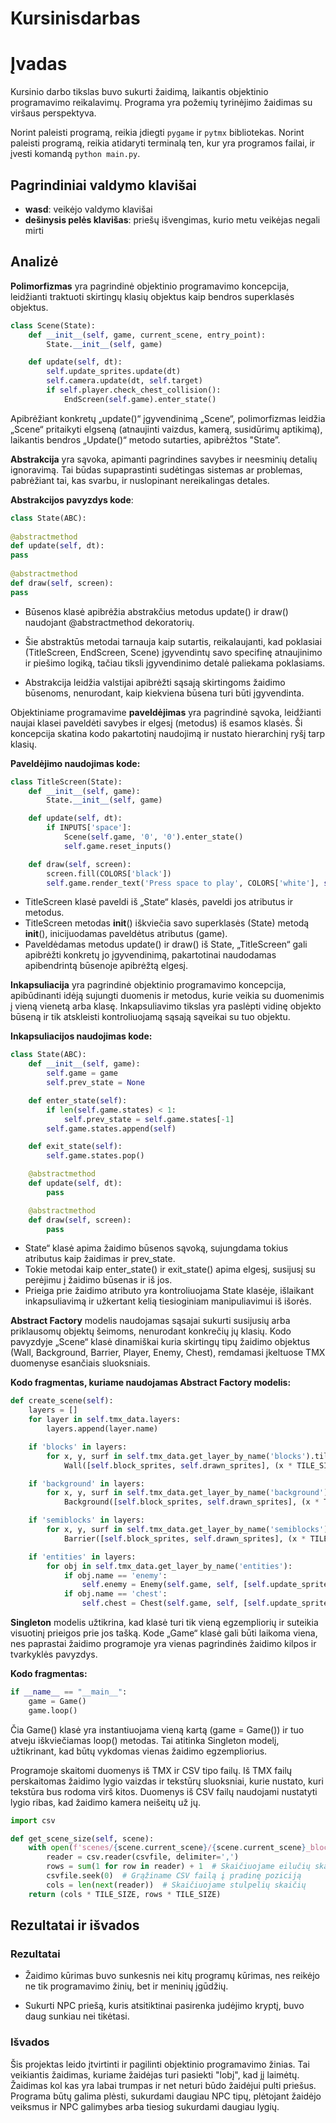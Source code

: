 # Kursinisdarbas
# Įvadas

Kursinio darbo tikslas buvo sukurti žaidimą, laikantis objektinio programavimo reikalavimų. Programa yra požemių tyrinėjimo žaidimas su viršaus perspektyva.

Norint paleisti programą, reikia įdiegti `pygame` ir `pytmx` bibliotekas. Norint paleisti programą, reikia atidaryti terminalą ten, kur yra programos failai, ir įvesti komandą `python main.py`.

## Pagrindiniai valdymo klavišai

- **wasd**: veikėjo valdymo klavišai
- **dešinysis pelės klavišas**: priešų išvengimas, kurio metu veikėjas negali mirti

## Analizė

**Polimorfizmas** yra pagrindinė objektinio programavimo koncepcija, leidžianti traktuoti skirtingų klasių objektus kaip bendros superklasės objektus.

```python
class Scene(State):
    def __init__(self, game, current_scene, entry_point):
        State.__init__(self, game)

    def update(self, dt):
        self.update_sprites.update(dt)
        self.camera.update(dt, self.target)
        if self.player.check_chest_collision():
            EndScreen(self.game).enter_state()
```
Apibrėžiant konkretų „update()“ įgyvendinimą „Scene“, polimorfizmas leidžia „Scene“ pritaikyti elgseną (atnaujinti vaizdus, kamerą, susidūrimų aptikimą), laikantis bendros „Update()“ metodo sutarties, apibrėžtos "State”.

**Abstrakcija** yra sąvoka, apimanti pagrindines savybes ir neesminių detalių ignoravimą. Tai būdas supaprastinti sudėtingas sistemas ar problemas, pabrėžiant tai, kas svarbu, ir nuslopinant nereikalingas detales.

**Abstrakcijos pavyzdys kode**:
```python
class State(ABC):  
  
@abstractmethod  
def update(self, dt):  
pass  
  
@abstractmethod  
def draw(self, screen):  
pass
```
- Būsenos klasė apibrėžia abstrakčius metodus update() ir draw() naudojant @abstractmethod dekoratorių.

- Šie abstraktūs metodai tarnauja kaip sutartis, reikalaujanti, kad poklasiai (TitleScreen, EndScreen, Scene) įgyvendintų savo specifinę atnaujinimo ir piešimo logiką, tačiau tiksli įgyvendinimo detalė paliekama poklasiams.

- Abstrakcija leidžia valstijai apibrėžti sąsają skirtingoms žaidimo būsenoms, nenurodant, kaip kiekviena būsena turi būti įgyvendinta.

Objektiniame programavime **paveldėjimas** yra pagrindinė sąvoka, leidžianti naujai klasei paveldėti savybes ir elgesį (metodus) iš esamos klasės. Ši koncepcija skatina kodo pakartotinį naudojimą ir nustato hierarchinį ryšį tarp klasių.

**Paveldėjimo naudojimas kode:**

```python
class TitleScreen(State): 
    def __init__(self, game): 
        State.__init__(self, game) 

    def update(self, dt): 
        if INPUTS['space']: 
            Scene(self.game, '0', '0').enter_state() 
            self.game.reset_inputs() 

    def draw(self, screen): 
        screen.fill(COLORS['black']) 
        self.game.render_text('Press space to play', COLORS['white'], self.game.font, (WIDTH/2, HEIGHT/2), centered=True)
  ```
- TitleScreen klasė paveldi iš „State“ klasės, paveldi jos atributus ir metodus.  
- TitleScreen metodas __init__() iškviečia savo superklasės (State) metodą __init__(), inicijuodamas paveldėtus atributus (game).
- Paveldėdamas metodus update() ir draw() iš State, „TitleScreen“ gali apibrėžti konkretų jo įgyvendinimą, pakartotinai naudodamas apibendrintą būsenoje apibrėžtą elgesį.

**Inkapsuliacija** yra pagrindinė objektinio programavimo koncepcija, apibūdinanti idėją sujungti duomenis ir metodus, kurie veikia su duomenimis į vieną vienetą arba klasę. Inkapsuliavimo tikslas yra paslėpti vidinę objekto būseną ir tik atskleisti kontroliuojamą sąsają sąveikai su tuo objektu.

**Inkapsuliacijos naudojimas kode:**

```python
class State(ABC): 
    def __init__(self, game): 
        self.game = game 
        self.prev_state = None 

    def enter_state(self): 
        if len(self.game.states) < 1: 
            self.prev_state = self.game.states[-1] 
        self.game.states.append(self) 

    def exit_state(self): 
        self.game.states.pop() 

    @abstractmethod 
    def update(self, dt): 
        pass 

    @abstractmethod 
    def draw(self, screen): 
        pass 
```
- State“ klasė apima žaidimo būsenos sąvoką, sujungdama tokius atributus kaip žaidimas ir prev_state.
- Tokie metodai kaip enter_state() ir exit_state() apima elgesį, susijusį su perėjimu į žaidimo būsenas ir iš jos.
- Prieiga prie žaidimo atributo yra kontroliuojama State klasėje, išlaikant inkapsuliavimą ir užkertant kelią tiesioginiam manipuliavimui iš išorės.

**Abstract Factory** modelis naudojamas sąsajai sukurti susijusių arba priklausomų objektų šeimoms, nenurodant konkrečių jų klasių. Kodo pavyzdyje „Scene“ klasė dinamiškai kuria skirtingų tipų žaidimo objektus (Wall, Background, Barrier, Player, Enemy, Chest), remdamasi įkeltuose TMX duomenyse esančiais sluoksniais.

**Kodo fragmentas, kuriame naudojamas Abstract Factory modelis:**

```python
def create_scene(self): 
    layers = [] 
    for layer in self.tmx_data.layers: 
        layers.append(layer.name) 

    if 'blocks' in layers: 
        for x, y, surf in self.tmx_data.get_layer_by_name('blocks').tiles(): 
            Wall([self.block_sprites, self.drawn_sprites], (x * TILE_SIZE, y * TILE_SIZE), 'blocks', surf) 

    if 'background' in layers: 
        for x, y, surf in self.tmx_data.get_layer_by_name('background').tiles(): 
            Background([self.block_sprites, self.drawn_sprites], (x * TILE_SIZE, y * TILE_SIZE), 'background', surf) 

    if 'semiblocks' in layers: 
        for x, y, surf in self.tmx_data.get_layer_by_name('semiblocks').tiles(): 
            Barrier([self.block_sprites, self.drawn_sprites], (x * TILE_SIZE, y * TILE_SIZE), 'semiblocks', surf) 

    if 'entities' in layers: 
        for obj in self.tmx_data.get_layer_by_name('entities'): 
            if obj.name == 'enemy': 
                self.enemy = Enemy(self.game, self, [self.update_sprites, self.drawn_sprites], (obj.x, obj.y), 'blocks', 'enemy') 
            if obj.name == 'chest': 
                self.chest = Chest(self.game, self, [self.update_sprites, self.drawn_sprites], (obj.x, obj.y), 'characters', 'chest') 
```
**Singleton** modelis užtikrina, kad klasė turi tik vieną egzempliorių ir suteikia visuotinį prieigos prie jos tašką. Kode „Game“ klasė gali būti laikoma viena, nes paprastai žaidimo programoje yra vienas pagrindinės žaidimo kilpos ir tvarkyklės pavyzdys.

**Kodo fragmentas:**

```python
if __name__ == "__main__": 
    game = Game() 
    game.loop()
```
Čia  Game() klasė  yra  instantiuojama  vieną  kartą (game = Game()) ir  tuo  atveju  iškviečiamas  loop() metodas. Tai atitinka Singleton modelį, užtikrinant, kad  būtų  vykdomas  vienas  žaidimo  egzempliorius.

Programoje skaitomi duomenys iš TMX ir CSV tipo failų. Iš TMX failų perskaitomas žaidimo lygio vaizdas ir tekstūrų sluoksniai, kurie nustato, kuri tekstūra bus rodoma virš kitos. Duomenys iš CSV failų naudojami nustatyti lygio ribas, kad žaidimo kamera neišeitų už jų.

```python
import csv

def get_scene_size(self, scene): 
    with open(f'scenes/{scene.current_scene}/{scene.current_scene}_blocks.csv', newline='') as csvfile: 
        reader = csv.reader(csvfile, delimiter=',') 
        rows = sum(1 for row in reader) + 1  # Skaičiuojame eilučių skaičių
        csvfile.seek(0)  # Grąžiname CSV failą į pradinę poziciją
        cols = len(next(reader))  # Skaičiuojame stulpelių skaičių
    return (cols * TILE_SIZE, rows * TILE_SIZE)
```
## Rezultatai ir išvados

### Rezultatai

- Žaidimo kūrimas buvo sunkesnis nei kitų programų kūrimas, nes reikėjo ne tik programavimo žinių, bet ir meninių įgūdžių.
  
- Sukurti NPC priešą, kuris atsitiktinai pasirenka judėjimo kryptį, buvo daug sunkiau nei tikėtasi.

### Išvados

Šis projektas leido įtvirtinti ir pagilinti objektinio programavimo žinias. Tai veikiantis žaidimas, kuriame žaidėjas turi pasiekti "lobį", kad jį laimėtų. Žaidimas kol kas yra labai trumpas ir net neturi būdo žaidėjui pulti priešus. Programa būtų galima plėsti, sukurdami daugiau NPC tipų, plėtojant žaidėjo veiksmus ir NPC galimybes arba tiesiog sukurdami daugiau lygių.

